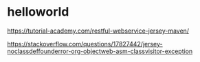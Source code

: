 # helloworld

https://tutorial-academy.com/restful-webservice-jersey-maven/

https://stackoverflow.com/questions/17827442/jersey-noclassdeffounderror-org-objectweb-asm-classvisitor-exception

